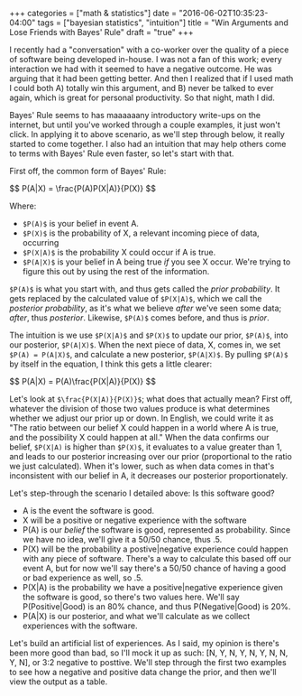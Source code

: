 +++
categories = ["math & statistics"]
date = "2016-06-02T10:35:23-04:00"
tags = ["bayesian statistics", "intuition"]
title = "Win Arguments and Lose Friends with Bayes' Rule"
draft = "true"
+++

I recently had a "conversation" with a co-worker over the quality of a piece of
software being developed in-house. I was not a fan of this work; every
interaction we had with it seemed to have a negative outcome.  He was arguing
that it had been getting better. And then I realized that if I used math I
could both A) totally win this argument, and B) never be talked to ever again,
which is great for personal productivity. So that night, math I did.

Bayes' Rule seems to has maaaaaany introductory write-ups on the internet, but
until you've worked through a couple examples, it just won't click. In applying
it to above scenario, as we'll step through below, it really started to come
together. I also had an intuition that may help others come to terms with
Bayes' Rule even faster, so let's start with that.

First off, the common form of Bayes' Rule:

<div>$$
P(A|X) = \frac{P(A)P(X|A)}{P(X)}
$$</div>

Where:

* `$P(A)$` is your belief in event A.
* `$P(X)$` is the probability of X, a relevant incoming piece of data, occurring
* `$P(X|A)$` is the probability X could occur if A is true.
* `$P(A|X)$` is your belief in A being true _if_ you see X occur. We're trying
  to figure this out by using the rest of the information.

`$P(A)$` is what you start with, and thus gets called the _prior probability_.
It gets replaced by the calculated value of `$P(X|A)$`, which we call the
_posterior probability_, as it's what we believe _after_ we've seen some data;
_after_, thus _posterior_. Likewise, `$P(A)$` comes before, and thus is
_prior_.

The intuition is we use `$P(X|A)$` and `$P(X)$` to update our prior, `$P(A)$`,
into our posterior, `$P(A|X)$`. When the next piece of data, X, comes in, we set
`$P(A) = P(A|X)$`, and calculate a new posterior, `$P(A|X)$`. By pulling
`$P(A)$` by itself in the equation, I think this gets a little clearer:


<div>$$
P(A|X) = P(A)\frac{P(X|A)}{P(X)}
$$</div>

Let's look at `$\frac{P(X|A)}{P(X)}$`; what does that actually mean? First off,
whatever the division of those two values produce is what determines whether we
adjust our prior up or down. In English, we could write it as "The ratio
between our belief X could happen in a world where A is true, and the
possibility X could happen at all." When the data confirms our belief,
`$P(X|A)` is higher than `$P(X)$`, it evaluates to a value greater than 1, and
leads to our posterior increasing over our prior (proportional to the ratio we
just calculated). When it's lower, such as when data comes in that's
inconsistent with our belief in A, it decreases our posterior proportionately.

Let's step-through the scenario I detailed above: Is this software good?

* A is the event the software is good.
* X will be a positive or negative experience with the software
* P(A) is our _belief_ the software is good, represented as probability. Since
  we have no idea, we'll give it a 50/50 chance, thus .5.
* P(X) will be the probability a postive|negative experience could happen
  with any piece of software. There's a way to calculate this based off our
  event A, but for now we'll say there's a 50/50 chance of having a good or bad
  experience as well, so .5.
* P(X|A) is the probability we have a positive|negative experience given the
  software is good, so there's two values here. We'll say P(Positive|Good) is
  an 80% chance, and thus P(Negative|Good) is 20%.
* P(A|X) is our posterior, and what we'll calculate as we collect experiences
  with the software.

Let's build an artificial list of experiences. As I said, my opinion is there's
been more good than bad, so I'll mock it up as such: [N, Y, N, Y, N, Y, N, N,
Y, N], or 3:2 negative to posttive. We'll step through the first two examples
to see how a negative and positive data change the prior, and then we'll view
the output as a table.
